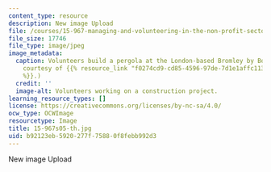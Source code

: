 ```yaml
---
content_type: resource
description: New image Upload
file: /courses/15-967-managing-and-volunteering-in-the-non-profit-sector-spring-2005/b92123eb5920277f75880f8febb992d3_15-967s05-th.jpg
file_size: 17746
file_type: image/jpeg
image_metadata:
  caption: Volunteers build a pergola at the London-based Bromley by Bow Centre. (Image
    courtesy of {{% resource_link "f0274cd9-cd85-4596-97de-7d1e1affc113" "Happy Dave"
    %}}.)
  credit: ''
  image-alt: Volunteers working on a construction project.
learning_resource_types: []
license: https://creativecommons.org/licenses/by-nc-sa/4.0/
ocw_type: OCWImage
resourcetype: Image
title: 15-967s05-th.jpg
uid: b92123eb-5920-277f-7588-0f8febb992d3
---
```

New image Upload